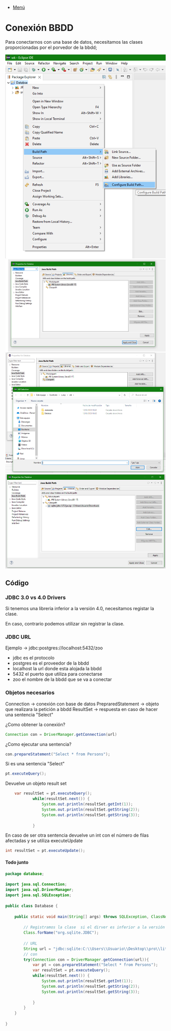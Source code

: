 - [Menú](../README.md)

# Conexión BBDD

Para conectarnos con una base de datos, necesitamos las clases proporcionadas por el porvedor de la bbdd;

<img alt="PNG" src="../Imagenes/IncluirLibreria/AddLibreria1.png" />
<img alt="PNG" src="../Imagenes/IncluirLibreria/AddLibreria2.png" />
<img alt="PNG" src="../Imagenes/IncluirLibreria/AddLibreria3.png" />
<img alt="PNG" src="../Imagenes/IncluirLibreria/AddLibreria4.png" />


## Código

### JDBC 3.0 vs 4.0 Drivers

Si tenemos una libreria inferior a la versión 4.0, necesitamos registar la clase.

En caso, contrario podemos utilizar sin registrar la clase.

### JDBC URL

Ejemplo ->
jdbc:postgres://localhost:5432/zoo

- jdbc es el protocolo
- postgres es el proveedor de la bbdd
- localhost la url donde esta alojada la bbdd
- 5432 el puerto que utiliza para conectarse
- zoo el nombre de la bbdd que se va a conectar

### Objetos necesarios

Connection -> conexión con base de datos
PrepraredStatement -> objeto que realizara la petición a bbdd
ResultSet -> respuesta en caso de hacer una sentencia "Select"

¿Como obtener la conexión?

````java
Connection con = DriverManager.getConnection(url)
````

¿Como ejecutar una sentencia?

````java
con.prepareStatement("Select * from Persons");
````

Si es una sentencia "Select"

````java
pt.executeQuery();
````

Devuelve un objeto result set 

````java
	var resultSet = pt.executeQuery();
			while(resultSet.next()) {
				System.out.println(resultSet.getInt(1));
				System.out.println(resultSet.getString(2));
				System.out.println(resultSet.getString(3));
				
			}
````

En caso de ser otra sentencia devuelve un int con el número de filas afectadas y se utiliza executeUpdate

````java
int resultSet = pt.executeUpdate();
````

#### Todo junto

````java
package database;

import java.sql.Connection;
import java.sql.DriverManager;
import java.sql.SQLException;

public class Database {

	public static void main(String[] args) throws SQLException, ClassNotFoundException {
		
		// Registramos la clase  si el dirver es inferior a la versión 4.0
        Class.forName("org.sqlite.JDBC");
        
        // URL
		String url = "jdbc:sqlite:C:\\Users\\Usuario\\Desktop\\pro\\lite.txt";
		// con
		try(Connection con = DriverManager.getConnection(url)){
			var pt = con.prepareStatement("Select * from Persons");
			var resultSet = pt.executeQuery();
			while(resultSet.next()) {
				System.out.println(resultSet.getInt(1));
				System.out.println(resultSet.getString(2));
				System.out.println(resultSet.getString(3));
				
			}
		}
	}

}
````